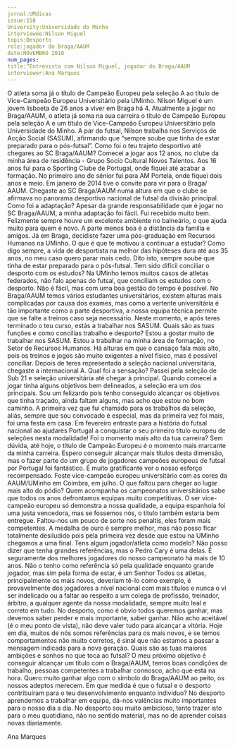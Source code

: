 ```yaml
---
jornal:UMdicas
issue:158
University:Universidade do Minho
interviewee:Nilson Miguel
topis:Desporto
role:jogador do Braga/AAUM
date:NOVEMBRO 2018
num_pages:
title:“Entrevista com Nilson Miguel, jogador do Braga/AAUM
interviewer:Ana Marques
---
```

O atleta soma já o título de Campeão Europeu pela seleção A ao
título de Vice-Campeão Europeu Universitário pela UMinho.
Nilson Miguel é um jovem lisboeta de
26 anos a viver em Braga há 4. Atualmente
a jogar no Braga/AAUM, o atleta já
soma na sua carreira o título de Campeão
Europeu pela seleção A e um título de
Vice-Campeão Europeu Universitário pela
Universidade do Minho. A par do futsal,
Nilson trabalha nos Serviços de Acção
Social (SASUM), afirmando que “sempre
soube que tinha de estar preparado para
o pós-futsal”.
Como foi o teu trajeto desportivo até chegares
ao SC Braga/AAUM?
Comecei a jogar aos 12 anos, no clube da
minha área de residência - Grupo Socio
Cultural Novos Talentos. Aos 16 anos fui
para o Sporting Clube de Portugal, onde
fiquei até acabar a formação. No primeiro
ano de sénior fui para AM Portela, onde
fiquei dois anos e meio. Em janeiro de
2014 tive o convite para vir para o Braga/
AAUM.
Chegaste ao SC Braga/AAUM numa altura
em que o clube se afirmava no panorama
desportivo nacional de futsal da divisão
principal. Como foi a adaptação?
Apesar da grande responsabilidade que
é jogar no SC Braga/AAUM, a minha adaptação
foi fácil. Fui recebido muito bem.
Felizmente sempre houve um excelente
ambiente no balneário, o que ajuda muito
para quem é novo. A parte menos boa é a
distância da família e amigos.
Já em Braga, decidiste fazer uma
pós-graduação em Recursos Humanos
na UMinho. O que é que te motivou a
continuar a estudar?
Como digo sempre, a vida de desportista
na melhor das hipóteses dura até aos 35
anos, no meu caso quero parar mais cedo.
Dito isto, sempre soube que tinha de estar
preparado para o pós-futsal.
Tem sido difícil conciliar o desporto com
os estudos?
Na UMinho temos muitos casos de atletas
federados, não falo apenas do futsal,
que conciliam os estudos com o desporto.
Não é fácil, mas com uma boa gestão do
tempo é possível.
No Braga/AAUM temos vários estudantes
universitários, existem alturas mais complicadas
por causa dos exames, mas como
a vertente universitária é tão importante
como a parte desportiva, a nossa equipa
técnica permite que se falte a treinos caso
seja necessário.
Neste momento, e após teres terminado
o teu curso, estás a trabalhar nos SASUM.
Quais são as tuas funções e como concilias
trabalho e desporto?
Estou a gostar muito de trabalhar nos SASUM.
Estou a trabalhar na minha área de
formação, no Setor de Recursos Humanos.
Há alturas em que o cansaço fala mais
alto, pois os treinos e jogos são muito
exigentes a nível físico, mas é possível
conciliar.
Depois de teres representado a seleção
nacional universitária, chegaste a internacional
A. Qual foi a sensação?
Passei pela seleção de Sub 21 e seleção
universitária até chegar à principal.
Quando comecei a jogar tinha alguns
objetivos bem delineados, a seleção era
um dos principais. Sou um felizardo pois
tenho conseguido alcançar os objetivos
que tinha traçado, ainda faltam alguns,
mas acho que estou no bom caminho. A
primeira vez que fui chamado para os trabalhos
da seleção, aliás, sempre que sou
convocado é especial, mas da primeira vez
foi mais, foi uma festa em casa.
Em fevereiro entraste para a história do
futsal nacional ao ajudares Portugal a
conquistar o seu primeiro titulo europeu
de seleções nesta modalidade! Foi o momento
mais alto da tua carreira?
Sem dúvida, até hoje, o título de Campeão
Europeu é o momento mais marcante
da minha carreira. Espero conseguir alcançar
mais títulos desta dimensão, mas
o fazer parte do um grupo de jogadores
campeões europeus de futsal por Portugal
foi fantástico. É muito gratificante ver o
nosso esforço recompensado.
Foste vice-campeão europeu universitário
com as cores da AAUM/UMinho em
Coimbra, em julho. O que faltou para
chegar ao lugar mais alto do pódio?
Quem acompanha os campeonatos universitários
sabe que todos os anos defrontamos
equipas muito competitivas. O
ser vice-campeão europeu só demonstra
a nossa qualidade, a equipa espanhola foi
uma justa vencedora, mas se fossemos
nós, o titulo também estaria bem entregue.
Faltou-nos um pouco de sorte nos
penaltis, eles foram mais competentes. A
medalha de ouro é sempre melhor, mas
não posso ficar totalmente desiludido
pois pela primeira vez desde que estou
na UMinho chegamos a uma final.
Tens algum jogador/atleta como modelo?
Não posso dizer que tenha grandes
referências, mas o Pedro Cary é uma
delas. É seguramente dos melhores jogadores
do nosso campeonato há mais de
10 anos. Não o tenho como referência só
pela qualidade enquanto grande jogador,
mas sim pela forma de estar, é um Senhor
Todos os atletas, principalmente os mais
novos, deveriam tê-lo como exemplo, é
provavelmente dos jogadores a nível nacional
com mais títulos e nunca o vi ser
indelicado ou a faltar ao respeito a um
colega de profissão, treinador, árbitro,
a qualquer agente da nossa modalidade,
sempre muito leal e correto em tudo.
No desporto, como é obvio todos queremos
ganhar, mas devemos saber perder e
mais importante, saber ganhar. Não acho
aceitável (é o meu ponto de vista), não
deve valer tudo para alcançar a vitória.
Hoje em dia, muitos de nós somos
referências para os mais novos, e se temos
comportamentos não muito corretos,
é sinal que não estamos a passar a
mensagem indicada para a nova geração.
Quais são as tuas maiores ambições e
sonhos no que toca ao futsal?
O meu próximo objetivo é conseguir alcançar
um título com o Braga/AAUM, temos
boas condições de trabalho, pessoas
competentes a trabalhar connosco, acho
que está na hora. Quero muito ganhar
algo com o símbolo do Braga/AAUM ao
peito, os nossos adeptos merecem.
Em que medida é que o futsal e o desporto
contribuíram para o teu desenvolvimento
enquanto individuo?
No desporto aprendemos a trabalhar em
equipa, dá-nos valências muito importantes
para o nosso dia a dia. No desporto
sou muito ambicioso, tento trazer isto
para o meu quotidiano, não no sentido
material, mas no de aprender coisas novas
diariamente.

Ana Marques